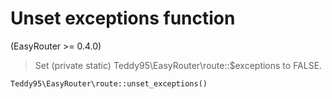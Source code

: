 # Unset exceptions function

(EasyRouter >= 0.4.0)

> Set (private static) Teddy95\EasyRouter\route::$exceptions to FALSE.

```php
Teddy95\EasyRouter\route::unset_exceptions()
```
